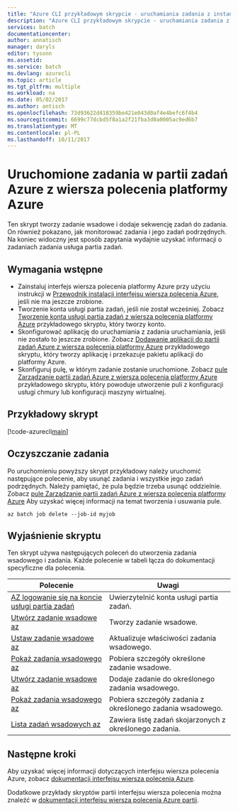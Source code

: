 ```yaml
---
title: "Azure CLI przykładowym skrypcie - uruchamiania zadania z instancją | Dokumentacja firmy Microsoft"
description: "Azure CLI przykładowym skrypcie - uruchamiania zadania z partii"
services: batch
documentationcenter: 
author: annatisch
manager: daryls
editor: tysonn
ms.assetid: 
ms.service: batch
ms.devlang: azurecli
ms.topic: article
ms.tgt_pltfrm: multiple
ms.workload: na
ms.date: 05/02/2017
ms.author: antisch
ms.openlocfilehash: 73d93622d418359be421e043d0af4e4befc6f4b4
ms.sourcegitcommit: 6699c77dcbd5f8a1a2f21fba3d0a0005ac9ed6b7
ms.translationtype: MT
ms.contentlocale: pl-PL
ms.lasthandoff: 10/11/2017
---
```

# <a name="running-jobs-on-azure-batch-with-azure-cli"></a>Uruchomione zadania w partii zadań Azure z wiersza polecenia platformy Azure

Ten skrypt tworzy zadanie wsadowe i dodaje sekwencję zadań do zadania. On również pokazano, jak monitorować zadania i jego zadań podrzędnych. Na koniec widoczny jest sposób zapytania wydajnie uzyskać informacji o zadaniach zadania usługa partia zadań.

## <a name="prerequisites"></a>Wymagania wstępne

- Zainstaluj interfejs wiersza polecenia platformy Azure przy użyciu instrukcji w [Przewodnik instalacji interfejsu wiersza polecenia Azure](https://docs.microsoft.com/cli/azure/install-azure-cli), jeśli nie ma jeszcze zrobione.
- Tworzenie konta usługi partia zadań, jeśli nie został wcześniej. Zobacz [Tworzenie konta usługi partia zadań z wiersza polecenia platformy Azure](https://docs.microsoft.com/azure/batch/scripts/batch-cli-sample-create-account) przykładowego skryptu, który tworzy konto.
- Skonfigurować aplikację do uruchamiania z zadania uruchamiania, jeśli nie zostało to jeszcze zrobione. Zobacz [Dodawanie aplikacji do partii zadań Azure z wiersza polecenia platformy Azure](https://docs.microsoft.com/azure/batch/scripts/batch-cli-sample-add-application) przykładowego skryptu, który tworzy aplikację i przekazuje pakietu aplikacji do platformy Azure.
- Skonfiguruj pulę, w którym zadanie zostanie uruchomione. Zobacz [pule Zarządzanie partii zadań Azure z wiersza polecenia platformy Azure](https://docs.microsoft.com/azure/batch/batch-cli-sample-manage-pool) przykładowego skryptu, który powoduje utworzenie puli z konfiguracji usługi chmury lub konfiguracji maszyny wirtualnej.

## <a name="sample-script"></a>Przykładowy skrypt

[!code-azurecli[main](../../../cli_scripts/batch/run-job/run-job.sh "Run Job")]

## <a name="clean-up-job"></a>Oczyszczanie zadania

Po uruchomieniu powyższy skrypt przykładowy należy uruchomić następujące polecenie, aby usunąć zadania i wszystkie jego zadań podrzędnych. Należy pamiętać, że pula będzie trzeba usunąć oddzielnie. Zobacz [pule Zarządzanie partii zadań Azure z wiersza polecenia platformy Azure](./batch-cli-sample-manage-pool.md) Aby uzyskać więcej informacji na temat tworzenia i usuwania pule.

```azurecli
az batch job delete --job-id myjob
```

## <a name="script-explanation"></a>Wyjaśnienie skryptu

Ten skrypt używa następujących poleceń do utworzenia zadania wsadowego i zadania. Każde polecenie w tabeli łącza do dokumentacji specyficzne dla polecenia.

| Polecenie | Uwagi |
|---|---|
| [AZ logowanie się na koncie usługi partia zadań](https://docs.microsoft.com/cli/azure/batch/account#az_batch_account_login) | Uwierzytelnić konta usługi partia zadań.  |
| [Utwórz zadanie wsadowe az](https://docs.microsoft.com/cli/azure/batch/job#az_batch_job_create) | Tworzy zadanie wsadowe.  |
| [Ustaw zadanie wsadowe az](https://docs.microsoft.com/cli/azure/batch/job#az_batch_job_set) | Aktualizuje właściwości zadania wsadowego.  |
| [Pokaż zadania wsadowego az](https://docs.microsoft.com/cli/azure/batch/job#az_batch_job_show) | Pobiera szczegóły określone zadanie wsadowe.  |
| [Utwórz zadanie wsadowe az](https://docs.microsoft.com/cli/azure/batch/task#az_batch_task_create) | Dodaje zadanie do określonego zadania wsadowego.  |
| [Pokaż zadania wsadowego az](https://docs.microsoft.com/cli/azure/batch/task#az_batch_task_show) | Pobiera szczegóły zadania z określonego zadania wsadowego.  |
| [Lista zadań wsadowych az](https://docs.microsoft.com/cli/azure/batch/task#az_batch_task_list) | Zawiera listę zadań skojarzonych z określonego zadania.  |

## <a name="next-steps"></a>Następne kroki

Aby uzyskać więcej informacji dotyczących interfejsu wiersza polecenia Azure, zobacz [dokumentacji interfejsu wiersza polecenia Azure](https://docs.microsoft.com/cli/azure/overview).

Dodatkowe przykłady skryptów partii interfejsu wiersza polecenia można znaleźć w [dokumentacji interfejsu wiersza polecenia Azure partii](../batch-cli-samples.md).
